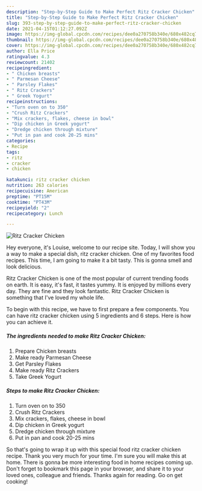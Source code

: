 ```yaml
---
description: "Step-by-Step Guide to Make Perfect Ritz Cracker Chicken"
title: "Step-by-Step Guide to Make Perfect Ritz Cracker Chicken"
slug: 393-step-by-step-guide-to-make-perfect-ritz-cracker-chicken
date: 2021-04-15T01:12:27.092Z
image: https://img-global.cpcdn.com/recipes/dee0a270758b340e/680x482cq70/ritz-cracker-chicken-recipe-main-photo.jpg
thumbnail: https://img-global.cpcdn.com/recipes/dee0a270758b340e/680x482cq70/ritz-cracker-chicken-recipe-main-photo.jpg
cover: https://img-global.cpcdn.com/recipes/dee0a270758b340e/680x482cq70/ritz-cracker-chicken-recipe-main-photo.jpg
author: Ella Price
ratingvalue: 4.3
reviewcount: 21402
recipeingredient:
- " Chicken breasts"
- " Parmesan Cheese"
- " Parsley Flakes"
- " Ritz Crackers"
- " Greek Yogurt"
recipeinstructions:
- "Turn oven on to 350"
- "Crush Ritz Crackers"
- "Mix crackers, flakes, cheese in bowl"
- "Dip chicken in Greek yogurt"
- "Dredge chicken through mixture"
- "Put in pan and cook 20-25 mins"
categories:
- Recipe
tags:
- ritz
- cracker
- chicken

katakunci: ritz cracker chicken 
nutrition: 263 calories
recipecuisine: American
preptime: "PT15M"
cooktime: "PT43M"
recipeyield: "2"
recipecategory: Lunch

---
```



![Ritz Cracker Chicken](https://img-global.cpcdn.com/recipes/dee0a270758b340e/680x482cq70/ritz-cracker-chicken-recipe-main-photo.jpg)

Hey everyone, it's Louise, welcome to our recipe site. Today, I will show you a way to make a special dish, ritz cracker chicken. One of my favorites food recipes. This time, I am going to make it a bit tasty. This is gonna smell and look delicious.



Ritz Cracker Chicken is one of the most popular of current trending foods on earth. It is easy, it's fast, it tastes yummy. It is enjoyed by millions every day. They are fine and they look fantastic. Ritz Cracker Chicken is something that I've loved my whole life.


To begin with this recipe, we have to first prepare a few components. You can have ritz cracker chicken using 5 ingredients and 6 steps. Here is how you can achieve it.

<!--inarticleads1-->

##### The ingredients needed to make Ritz Cracker Chicken:

1. Prepare  Chicken breasts
1. Make ready  Parmesan Cheese
1. Get  Parsley Flakes
1. Make ready  Ritz Crackers
1. Take  Greek Yogurt




<!--inarticleads2-->

##### Steps to make Ritz Cracker Chicken:

1. Turn oven on to 350
1. Crush Ritz Crackers
1. Mix crackers, flakes, cheese in bowl
1. Dip chicken in Greek yogurt
1. Dredge chicken through mixture
1. Put in pan and cook 20-25 mins




So that's going to wrap it up with this special food ritz cracker chicken recipe. Thank you very much for your time. I'm sure you will make this at home. There is gonna be more interesting food in home recipes coming up. Don't forget to bookmark this page in your browser, and share it to your loved ones, colleague and friends. Thanks again for reading. Go on get cooking!
